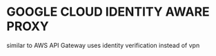 # GOOGLE CLOUD IDENTITY AWARE PROXY
similar to AWS API Gateway
uses identity verification instead of vpn
